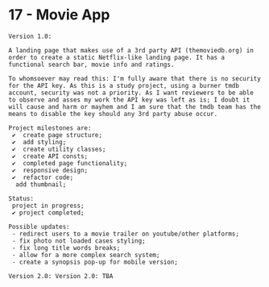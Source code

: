 # 17 - Movie App

    Version 1.0:

    A landing page that makes use of a 3rd party API (themoviedb.org) in order to create a static Netflix-like landing page. It has a functional search bar, movie info and ratings.

    To whomsoever may read this: I'm fully aware that there is no security for the API key. As this is a study project, using a burner tmdb account, security was not a priority. As I want reviewers to be able to observe and asses my work the API key was left as is; I doubt it will cause and harm or mayhem and I am sure that the tmdb team has the means to disable the key should any 3rd party abuse occur.

    Project milestones are:
     ✔  create page structure;
     ✔  add styling;
     ✔  create utility classes;
     ✔  create API consts;
     ✔  completed page functionality;
     ✔  responsive design;
     ✔  refactor code;
      add thumbnail;

    Status:
     project in progress;
     ✔ project completed;

    Possible updates:
     - redirect users to a movie trailer on youtube/other platforms;
     - fix photo not loaded cases styling;
     - fix long title words breaks;
     - allow for a more complex search system;
     - create a synopsis pop-up for mobile version;

    Version 2.0: Version 2.0: TBA
